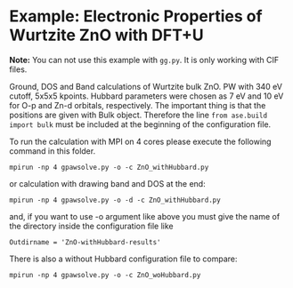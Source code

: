 # Example: Electronic Properties of Wurtzite ZnO with DFT+U

**Note:** You can not use this example with `gg.py`. It is only working with CIF files.

Ground, DOS and Band calculations of Wurtzite bulk ZnO. PW with 340 eV cutoff, 5x5x5 kpoints. Hubbard parameters were chosen as 7 eV and 10 eV for O-p and Zn-d orbitals, respectively. The important thing is that the positions are given with Bulk object. Therefore the line `from ase.build import bulk` must be included at the beginning of the configuration file.

To run the calculation with MPI on 4 cores please execute the following command in this folder.

    mpirun -np 4 gpawsolve.py -o -c ZnO_withHubbard.py

or calculation with drawing band and DOS at the end:

	mpirun -np 4 gpawsolve.py -o -d -c ZnO_withHubbard.py

and, if you want to use -o argument like above you must give the name of the directory inside the configuration file like

    Outdirname = 'ZnO-withHubbard-results'

There is also a without Hubbard configuration file to compare:

	mpirun -np 4 gpawsolve.py -o -c ZnO_woHubbard.py
